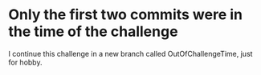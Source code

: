 Only the first two commits were in the time of the challenge
============================================================

I continue this challenge in a new branch called OutOfChallengeTime, just for hobby.
